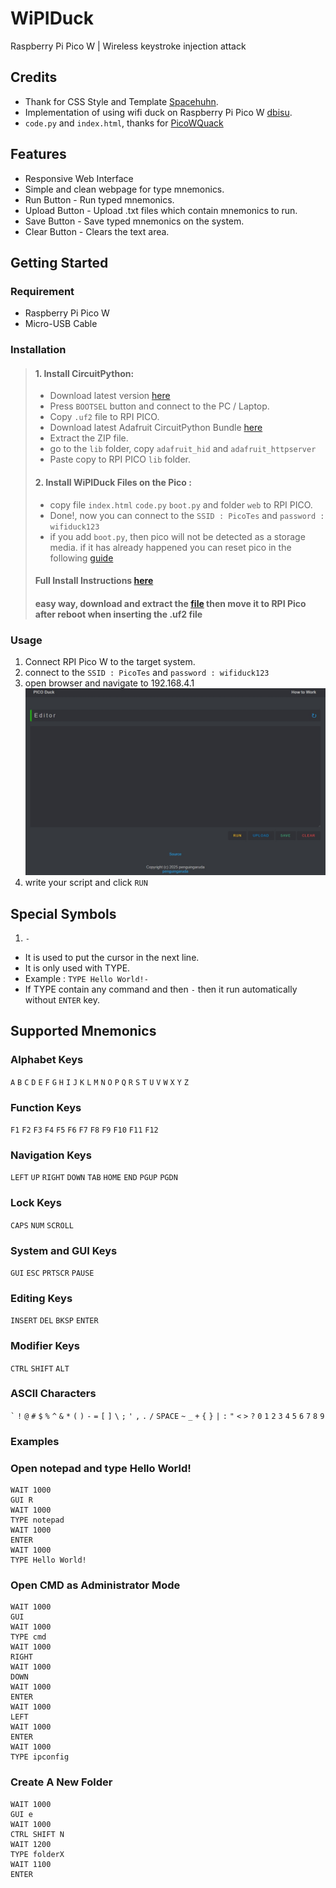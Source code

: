 # WiPIDuck
Raspberry Pi Pico W | Wireless keystroke injection attack

## Credits
- Thank for CSS Style and Template [Spacehuhn](https://github.com/SpacehuhnTech).
- Implementation of using wifi duck on Raspberry Pi Pico W [dbisu](https://github.com/dbisu).
- `code.py` and `index.html`, thanks for [PicoWQuack](https://github.com/wirebits/PicoWQuack/)

## Features
- Responsive Web Interface
- Simple and clean webpage for type mnemonics.
- Run Button - Run typed mnemonics.
- Upload Button - Upload .txt files which contain mnemonics to run.
- Save Button - Save typed mnemonics on the system.
- Clear Button - Clears the text area.

## Getting Started
### Requirement
- Raspberry Pi Pico W
- Micro-USB Cable
### Installation
> #### 1. Install CircuitPython:
> - Download latest version [here](https://circuitpython.org/board/raspberry_pi_pico_w/)
> - Press `BOOTSEL` button and connect to the PC / Laptop.
> - Copy `.uf2` file to RPI PICO.
> - Download latest Adafruit CircuitPython Bundle [here](https://github.com/adafruit/Adafruit_CircuitPython_Bundle/releases)
> - Extract the ZIP file.
> - go to the `lib` folder, copy `adafruit_hid` and `adafruit_httpserver`
> - Paste copy to RPI PICO `lib` folder.
> #### 2. Install WiPIDuck Files on the Pico :
> - copy file `index.html` `code.py` `boot.py` and folder `web` to RPI PICO.
> - Done!, now you can connect to the `SSID : PicoTes` and `password : wifiduck123`
> - if you add `boot.py`, then pico will not be detected as a storage media. if it has already happened you can reset pico in the following [guide](https://github.com/dbisu/pico-ducky/blob/main/RESET.md)
> #### Full Install Instructions [here](https://github.com/dbisu/pico-ducky?tab=readme-ov-file#full-install-instructions)
> #### easy way, download and extract the [file](https://github.com/orangmiliter/WiPIDuck/releases/tag/Latest) then move it to RPI Pico after reboot when inserting the .uf2 file

### Usage
1. Connect RPI Pico W to the target system.
2. connect to the `SSID : PicoTes` and `password : wifiduck123`
3. open browser and navigate to 192.168.4.1
   ![alt text](img/home.jpeg)
5. write your script and click `RUN`

## Special Symbols
1. `-`
- It is used to put the cursor in the next line.
- It is only used with TYPE.
- Example : `TYPE Hello World!-`
- If TYPE contain any command and then `-` then it run automatically without `ENTER` key.

## Supported Mnemonics
### Alphabet Keys
`A` `B` `C` `D` `E` `F` `G` `H` `I` `J` `K` `L` `M` `N` `O`
`P` `Q` `R` `S` `T` `U` `V` `W` `X` `Y` `Z`
### Function Keys
`F1` `F2` `F3` `F4` `F5` `F6` `F7` `F8` `F9` `F10` `F11` `F12`
### Navigation Keys
`LEFT` `UP` `RIGHT` `DOWN` `TAB` `HOME` `END` `PGUP` `PGDN`
### Lock Keys
`CAPS` `NUM` `SCROLL`
### System and GUI Keys
`GUI` `ESC` `PRTSCR` `PAUSE`
### Editing Keys
`INSERT` `DEL` `BKSP` `ENTER`
### Modifier Keys
`CTRL` `SHIFT` `ALT`
### ASCII Characters
`` ` `` `!` `@` `#` `$` `%` `^` `&` `*` `(` `)` `-` `=` `[` `]` `\` `;` 
`'` `,` `.` `/` `SPACE` `~` `_` `+` `{` `}` `|` `:` `"` `<` `>` `?` `0`
`1` `2` `3` `4` `5` `6` `7` `8` `9`
### Examples
### Open notepad and type Hello World!

```
WAIT 1000
GUI R
WAIT 1000
TYPE notepad
WAIT 1000
ENTER
WAIT 1000
TYPE Hello World!
```
### Open CMD as Administrator Mode

```
WAIT 1000
GUI
WAIT 1000
TYPE cmd
WAIT 1000
RIGHT
WAIT 1000
DOWN
WAIT 1000
ENTER
WAIT 1000
LEFT
WAIT 1000
ENTER
WAIT 1000
TYPE ipconfig
```
### Create A New Folder
```
WAIT 1000
GUI e
WAIT 1000
CTRL SHIFT N
WAIT 1200
TYPE folderX
WAIT 1100
ENTER
```
